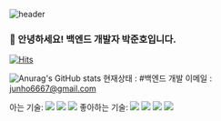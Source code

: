 ![header](https://capsule-render.vercel.app/api?text=오늘도_화이팅_넘치게&animation=fadeIn&type=Waving)
### 👋 안녕하세요! 백엔드 개발자 박준호입니다.

<!--
**KAN-JUNHO/KAN-JUNHO** is a ✨ _special_ ✨ repository because its `README.md` (this file) appears on your GitHub profile.

Here are some ideas to get you started:

- 🔭 I’m currently working on ...
- 🌱 I’m currently learning ...
- 👯 I’m looking to collaborate on ...
- 🤔 I’m looking for help with ...
- 💬 Ask me about ...
- 📫 How to reach me: ...
- 😄 Pronouns: ...
- ⚡ Fun fact: ...
-->
[![Hits](https://hits.seeyoufarm.com/api/count/incr/badge.svg?url=https%3A%2F%2Fgithub.com%2Fgjbae1212%2Fhit-counter)](https://github.com/KAN-JUNHO/KAN-JUNHO)

![Anurag's GitHub stats](https://github-readme-stats.vercel.app/api?username=KAN-JUNHO&show_icons=true)
현재상태 : #백엔드 개발 이메일 : junho6667@gmail.com

아는 기술:
<img src="https://img.shields.io/badge/HTML5-orange?style=flat-square&logo=HTML&logoColor=E34F26"/></a>
<img src="https://img.shields.io/badge/JavaScript-yellow?style=flat-square&logo=JavaScript&logoColor=F7DF1E"/></a>
<img src="https://img.shields.io/badge/CSS3-blue?style=flat-square&logo=CSS3&logoColor=1572B6"/></a>
좋아하는 기술:
<img src="https://img.shields.io/badge/MySQL-blue?style=flat-square&logo=MySQL&logoColor=white"/></a>
<img src="https://img.shields.io/badge/Java-green?style=flat&logo=Java&logoColor=007396"/>
<img src="https://img.shields.io/badge/spring-green?style=flat&logo=Spring&logoColor=6DB33F"/>
<img src="https://img.shields.io/badge/Spring Boot-green?style=flat&logo=Spring&logoColor=#6DB33F"/>

#
